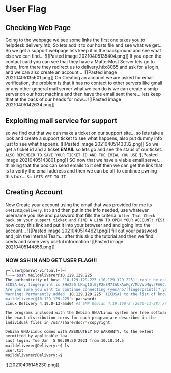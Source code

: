 # User Flag
## Checking Web Page
Going to the webpage we see some links the first one takes you to helpdesk.delivery.htb, So lets add it to our hosts file and see what we get...
So we get a support webpage lets keep it in the background and see what else we can find...
![[Pasted image 20210405135404.png]]
If you open the contact card you can see that they have a MatterMost Server lets go to there, from there they redirect us to delivery.htb:8065 and ask for a login, and we can also create an account...
![[Pasted image 20210405135601.png]]
On Creating an account we are asked for email verification, the problem is that it has no contact to other servers like gmail or any other general mail server what we can do is we can create a smtp server on our host machine and then have the email sent there... lets keep that at the back of our heads for now...
![[Pasted image 20210405142634.png]]

## Exploiting mail service for support
so we find out that we can make a ticket on our support site... so lets take a look and create a support ticket to see what happens, also put dummy info just to see what happens.
![[Pasted image 20210405143032.png]]
So we get a ticket id and a ticket **EMAIL** so lets go and see the staus of our ticket... `ALSO REMEMBER TO SAVE YOUR TICKET ID AND THE EMIAL YOU USE`
![[Pasted image 20210405143801.png]]
SO now that we have a viable email server... thinking that the box can send emails to it self then we can get the link that is to verify the email address and then we can be off to continue pwning this box... `So LETS GET TO IT`
## Creating Account
Now Create your account using the email that was provided for me its `6441381@delivery.htb` and then put in the info needed, use whatever username you like and password that fills the criteria. `After That Check back on your support ticket and FIND A LINK TO OPEN YOUR ACCOUNT! YES!`
now copy this link and put it into your browser and and going into the account...
![[Pasted image 20210405144621.png]]
fill out your password and join the Internal Team... after this skip the tutorial and then we find creds and some very useful information
![[Pasted image 20210405144856.png]]
### NOW SSH IN AND GET USER FLAG!!!
```bash
┌─[user@parrot-virtual]─[~]
└──╼ $ssh maildeliverer@10.129.129.225
The authenticity of host '10.129.129.225 (10.129.129.225)' can't be established.
ECDSA key fingerprint is SHA256:LKngIDlEjP2k8M7IAUkAoFgY/MbVVbMqvrFA6CUrHoM.
Are you sure you want to continue connecting (yes/no/[fingerprint])? yes
Warning: Permanently added '10.129.129.225' (ECDSA) to the list of known hosts.
maildeliverer@10.129.129.225's password: 
Linux Delivery 4.19.0-13-amd64 #1 SMP Debian 4.19.160-2 (2020-11-28) x86_64

The programs included with the Debian GNU/Linux system are free software;
the exact distribution terms for each program are described in the
individual files in /usr/share/doc/*/copyright.

Debian GNU/Linux comes with ABSOLUTELY NO WARRANTY, to the extent
permitted by applicable law.
Last login: Tue Jan  5 06:09:50 2021 from 10.10.14.5
maildeliverer@Delivery:~$ ls
user.txt
maildeliverer@Delivery:~$ 

```
![[20210405145230.png]]
